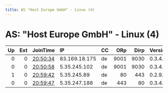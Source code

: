 ```yaml
---
title: AS "Host Europe GmbH" - Linux (4)
---
```


# AS: "Host Europe GmbH" - Linux (4)

|   Up |   Ext | JoinTime                                                                                            | IP            | CC   |   ORp |   Dirp | Version   | Contact   | Nickname   |   eFamMembers |
|-----:|------:|:----------------------------------------------------------------------------------------------------|:--------------|:-----|------:|-------:|:----------|:----------|:-----------|--------------:|
|    0 |     0 | [20:50:34](https://metrics.torproject.org/rs.html#details/535BDC3AF799DD002CBA75C7815D17E1C724E871) | 83.169.18.175 | de   |  9001 |   9030 | 0.3.4.8   | None      | Unnamed    |             1 |
|    0 |     0 | [20:50:58](https://metrics.torproject.org/rs.html#details/A32A90170FF835BB806362D9322007FD7F4DBE30) | 5.35.245.102  | de   |  9001 |   9030 | 0.3.4.8   | None      | Unnamed    |             1 |
|    1 |     0 | [20:59:42](https://metrics.torproject.org/rs.html#details/CDD01C4EA245C401565F0D9136AB6E2E87CF6573) | 5.35.245.89   | de   |    80 |    443 | 0.2.9.14  | None      | Unnamed    |             1 |
|    0 |     0 | [20:59:47](https://metrics.torproject.org/rs.html#details/1186F162A516C05A542C3644887A48BE71C0A40F) | 5.35.247.188  | de   |   443 |     80 | 0.3.4.8   | None      | Unnamed    |             1 |
